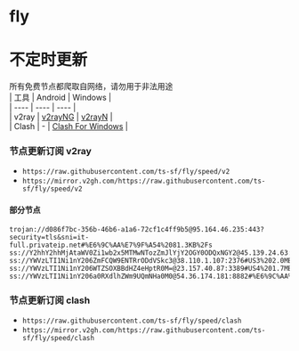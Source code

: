 # fly
# 不定时更新
所有免费节点都爬取自网络，请勿用于非法用途  
|  工具  | Android  | Windows  |  
|  ----  | ----   | ----  |  
| v2ray  | [v2rayNG](https://github.com/2dust/v2rayNG/releases) | [v2rayN](https://github.com/2dust/v2rayN/releases) |  
| Clash  | - | [Clash For Windows](https://github.com/2dust/clashN/releases) | 
  
### 节点更新订阅  v2ray
- `https://raw.githubusercontent.com/ts-sf/fly/speed/v2`  
- `https://mirror.v2gh.com/https://raw.githubusercontent.com/ts-sf/fly/speed/v2`  

#### 部分节点  
``` 
trojan://d086f7bc-356b-46b6-a1a6-72cf1c4ff9b5@95.164.46.235:443?security=tls&sni=it-full.privateip.net#%E6%9C%AA%E7%9F%A54%2081.3KB%2Fs
ss://Y2hhY2hhMjAtaWV0Zi1wb2x5MTMwNTozZmJlYjY2OGY0ODQxNGY2@45.139.24.63:57456#%E6%9C%AA%E7%9F%A56%2054.4KB%2Fs
ss://YWVzLTI1Ni1nY206ZmFCQW9ENTRrODdVSkc3@38.110.1.107:2376#US3%202.0MB%2Fs
ss://YWVzLTI1Ni1nY206WTZSOXBBdHZ4eHptR0M=@23.157.40.87:3389#US4%201.7MB%2Fs
ss://YWVzLTI1Ni1nY206a0RXdlhZWm9UQmNHa0M0@54.36.174.181:8882#%E6%9C%AA%E7%9F%A57%201.3MB%2Fs
```
### 节点更新订阅  clash
- `https://raw.githubusercontent.com/ts-sf/fly/speed/clash`  
- `https://mirror.v2gh.com/https://raw.githubusercontent.com/ts-sf/fly/speed/clash`  


